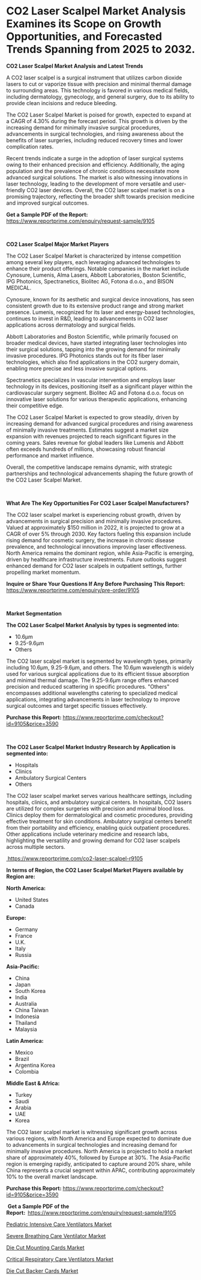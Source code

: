 <p><h1>CO2 Laser Scalpel Market Analysis Examines its Scope on Growth Opportunities, and Forecasted Trends Spanning from 2025 to 2032.</h1></p><p><strong>CO2 Laser Scalpel Market Analysis and Latest Trends</strong></p>
<p><p>A CO2 laser scalpel is a surgical instrument that utilizes carbon dioxide lasers to cut or vaporize tissue with precision and minimal thermal damage to surrounding areas. This technology is favored in various medical fields, including dermatology, gynecology, and general surgery, due to its ability to provide clean incisions and reduce bleeding.</p><p>The CO2 Laser Scalpel Market is poised for growth, expected to expand at a CAGR of 4.30% during the forecast period. This growth is driven by the increasing demand for minimally invasive surgical procedures, advancements in surgical technologies, and rising awareness about the benefits of laser surgeries, including reduced recovery times and lower complication rates. </p><p>Recent trends indicate a surge in the adoption of laser surgical systems owing to their enhanced precision and efficiency. Additionally, the aging population and the prevalence of chronic conditions necessitate more advanced surgical solutions. The market is also witnessing innovations in laser technology, leading to the development of more versatile and user-friendly CO2 laser devices. Overall, the CO2 laser scalpel market is on a promising trajectory, reflecting the broader shift towards precision medicine and improved surgical outcomes.</p></p>
<p><strong>Get a Sample PDF of the Report:&nbsp;</strong> <a href="https://www.reportprime.com/enquiry/request-sample/9105?utm_campaign=99&utm_medium=2&utm_source=Github&utm_content=ia&utm_term=20032025&utm_id=co2-laser-scalpel">https://www.reportprime.com/enquiry/request-sample/9105</a></p>
<p>&nbsp;</p>
<p><strong>CO2 Laser Scalpel Major Market Players</strong></p>
<p><p>The CO2 Laser Scalpel Market is characterized by intense competition among several key players, each leveraging advanced technologies to enhance their product offerings. Notable companies in the market include Cynosure, Lumenis, Alma Lasers, Abbott Laboratories, Boston Scientific, IPG Photonics, Spectranetics, Biolitec AG, Fotona d.o.o., and BISON MEDICAL.</p><p>Cynosure, known for its aesthetic and surgical device innovations, has seen consistent growth due to its extensive product range and strong market presence. Lumenis, recognized for its laser and energy-based technologies, continues to invest in R&D, leading to advancements in CO2 laser applications across dermatology and surgical fields.</p><p>Abbott Laboratories and Boston Scientific, while primarily focused on broader medical devices, have started integrating laser technologies into their surgical solutions, tapping into the growing demand for minimally invasive procedures. IPG Photonics stands out for its fiber laser technologies, which also find applications in the CO2 surgery domain, enabling more precise and less invasive surgical options.</p><p>Spectranetics specializes in vascular intervention and employs laser technology in its devices, positioning itself as a significant player within the cardiovascular surgery segment. Biolitec AG and Fotona d.o.o. focus on innovative laser solutions for various therapeutic applications, enhancing their competitive edge.</p><p>The CO2 Laser Scalpel Market is expected to grow steadily, driven by increasing demand for advanced surgical procedures and rising awareness of minimally invasive treatments. Estimates suggest a market size expansion with revenues projected to reach significant figures in the coming years. Sales revenue for global leaders like Lumenis and Abbott often exceeds hundreds of millions, showcasing robust financial performance and market influence.</p><p>Overall, the competitive landscape remains dynamic, with strategic partnerships and technological advancements shaping the future growth of the CO2 Laser Scalpel Market.</p></p>
<p>&nbsp;</p>
<p><strong>What Are The Key Opportunities For CO2 Laser Scalpel Manufacturers?</strong></p>
<p><p>The CO2 laser scalpel market is experiencing robust growth, driven by advancements in surgical precision and minimally invasive procedures. Valued at approximately $150 million in 2022, it is projected to grow at a CAGR of over 5% through 2030. Key factors fueling this expansion include rising demand for cosmetic surgery, the increase in chronic disease prevalence, and technological innovations improving laser effectiveness. North America remains the dominant region, while Asia-Pacific is emerging, driven by healthcare infrastructure investments. Future outlooks suggest enhanced demand for CO2 laser scalpels in outpatient settings, further propelling market momentum.</p></p>
<p><strong>Inquire or Share Your Questions If Any Before Purchasing This Report:</strong> <a href="https://www.reportprime.com/enquiry/pre-order/9105?utm_campaign=99&utm_medium=2&utm_source=Github&utm_content=ia&utm_term=20032025&utm_id=co2-laser-scalpel">https://www.reportprime.com/enquiry/pre-order/9105</a></p>
<p>&nbsp;</p>
<p><strong>Market Segmentation</strong></p>
<p><strong>The CO2 Laser Scalpel Market Analysis by types is segmented into:</strong></p>
<p><ul><li>10.6μm</li><li>9.25-9.6μm</li><li>Others</li></ul></p>
<p><p>The CO2 laser scalpel market is segmented by wavelength types, primarily including 10.6μm, 9.25-9.6μm, and others. The 10.6μm wavelength is widely used for various surgical applications due to its efficient tissue absorption and minimal thermal damage. The 9.25-9.6μm range offers enhanced precision and reduced scattering in specific procedures. "Others" encompasses additional wavelengths catering to specialized medical applications, integrating advancements in laser technology to improve surgical outcomes and target specific tissues effectively.</p></p>
<p><strong>Purchase this Report:&nbsp;</strong><a href="https://www.reportprime.com/checkout?id=9105&price=3590&utm_campaign=99&utm_medium=2&utm_source=Github&utm_content=ia&utm_term=20032025&utm_id=co2-laser-scalpel">https://www.reportprime.com/checkout?id=9105&price=3590</a></p>
<p>&nbsp;</p>
<p><strong>The CO2 Laser Scalpel Market Industry Research by Application is segmented into:</strong></p>
<p><ul><li>Hospitals</li><li>Clinics</li><li>Ambulatory Surgical Centers</li><li>Others</li></ul></p>
<p><p>The CO2 laser scalpel market serves various healthcare settings, including hospitals, clinics, and ambulatory surgical centers. In hospitals, CO2 lasers are utilized for complex surgeries with precision and minimal blood loss. Clinics deploy them for dermatological and cosmetic procedures, providing effective treatment for skin conditions. Ambulatory surgical centers benefit from their portability and efficiency, enabling quick outpatient procedures. Other applications include veterinary medicine and research labs, highlighting the versatility and growing demand for CO2 laser scalpels across multiple sectors.</p></p>
<p><a href="https://www.reportprime.com/co2-laser-scalpel-r9105?utm_campaign=99&utm_medium=2&utm_source=Github&utm_content=ia&utm_term=20032025&utm_id=co2-laser-scalpel">&nbsp;https://www.reportprime.com/co2-laser-scalpel-r9105</a></p>
<p><strong>In terms of Region, the CO2 Laser Scalpel Market Players available by Region are:</strong></p>
<p>
    <p> <strong> North America: </strong>
        <ul>
            <li>United States</li>
            <li>Canada</li>
        </ul>
        </p> 
    <p> <strong> Europe: </strong>
        <ul>
            <li>Germany</li>
            <li>France</li>
            <li>U.K.</li>
            <li>Italy</li>
            <li>Russia</li>
        </ul>
        </p> 
    <p> <strong> Asia-Pacific: </strong>
        <ul>
            <li>China</li>
            <li>Japan</li>
            <li>South Korea</li>
            <li>India</li>
            <li>Australia</li>
            <li>China Taiwan</li>
            <li>Indonesia</li>
            <li>Thailand</li>
            <li>Malaysia</li>
        </ul>
        </p> 
    <p> <strong> Latin America: </strong>
        <ul>
            <li>Mexico</li>
            <li>Brazil</li>
            <li>Argentina Korea</li>
            <li>Colombia</li>
        </ul>
        </p> 
    <p> <strong> Middle East & Africa: </strong>
        <ul>
            <li>Turkey</li>
            <li>Saudi</li>
            <li>Arabia</li>
            <li>UAE</li>
            <li>Korea</li>
        </ul>
    </p>
    </p>
<p><p>The CO2 laser scalpel market is witnessing significant growth across various regions, with North America and Europe expected to dominate due to advancements in surgical technologies and increasing demand for minimally invasive procedures. North America is projected to hold a market share of approximately 40%, followed by Europe at 30%. The Asia-Pacific region is emerging rapidly, anticipated to capture around 20% share, while China represents a crucial segment within APAC, contributing approximately 10% to the overall market landscape.</p></p>
<p><strong>Purchase this Report: </strong><a href="https://www.reportprime.com/checkout?id=9105&price=3590&utm_campaign=99&utm_medium=2&utm_source=Github&utm_content=ia&utm_term=20032025&utm_id=co2-laser-scalpel">https://www.reportprime.com/checkout?id=9105&price=3590</a></p>
<p>&nbsp;<strong>Get a Sample PDF of the Report:&nbsp;&nbsp;</strong><a href="https://www.reportprime.com/enquiry/request-sample/9105?utm_campaign=99&utm_medium=2&utm_source=Github&utm_content=ia&utm_term=20032025&utm_id=co2-laser-scalpel">https://www.reportprime.com/enquiry/request-sample/9105</a></p>
<p><strong></strong></p>
<p><p><a href="https://github.com/eimutelufta/Market-Research-Report-List-1/blob/main/pediatric-intensive-care-ventilators-market.md?utm_campaign=99&utm_medium=2&utm_source=Github&utm_content=ia&utm_term=20032025&utm_id=co2-laser-scalpel">Pediatric Intensive Care Ventilators Market</a></p><p><a href="https://github.com/vespigeakexc/Market-Research-Report-List-1/blob/main/severe-breathing-care-ventilator-market.md?utm_campaign=99&utm_medium=2&utm_source=Github&utm_content=ia&utm_term=20032025&utm_id=co2-laser-scalpel">Severe Breathing Care Ventilator Market</a></p><p><a href="https://github.com/saqafidrahea/Market-Research-Report-List-1/blob/main/die-cut-mounting-cards-market.md?utm_campaign=99&utm_medium=2&utm_source=Github&utm_content=ia&utm_term=20032025&utm_id=co2-laser-scalpel">Die Cut Mounting Cards Market</a></p><p><a href="https://github.com/bartzthateis/Market-Research-Report-List-1/blob/main/critical-respiratory-care-ventilators-market.md?utm_campaign=99&utm_medium=2&utm_source=Github&utm_content=ia&utm_term=20032025&utm_id=co2-laser-scalpel">Critical Respiratory Care Ventilators Market</a></p><p><a href="https://github.com/afghatakito29/Market-Research-Report-List-1/blob/main/die-cut-backer-cards-market.md?utm_campaign=99&utm_medium=2&utm_source=Github&utm_content=ia&utm_term=20032025&utm_id=co2-laser-scalpel">Die Cut Backer Cards Market</a></p></p>